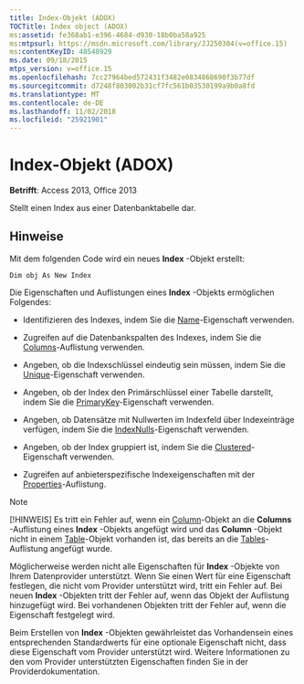 ```yaml
---
title: Index-Objekt (ADOX)
TOCTitle: Index object (ADOX)
ms:assetid: fe368ab1-e396-4684-d930-18b0ba58a925
ms:mtpsurl: https://msdn.microsoft.com/library/JJ250304(v=office.15)
ms:contentKeyID: 48548929
ms.date: 09/18/2015
mtps_version: v=office.15
ms.openlocfilehash: 7cc27964bed572431f3482e0834868690f3b77df
ms.sourcegitcommit: d7248f803002b31cf7fc561b03530199a9b0a8fd
ms.translationtype: MT
ms.contentlocale: de-DE
ms.lasthandoff: 11/02/2018
ms.locfileid: "25921901"
---
```

# <a name="index-object-adox"></a>Index-Objekt (ADOX)

**Betrifft**: Access 2013, Office 2013

Stellt einen Index aus einer Datenbanktabelle dar.

## <a name="remarks"></a>Hinweise

Mit dem folgenden Code wird ein neues **Index** -Objekt erstellt:

`Dim obj As New Index`

Die Eigenschaften und Auflistungen eines **Index** -Objekts ermöglichen Folgendes:

  - Identifizieren des Indexes, indem Sie die [Name](name-property-adox.md)-Eigenschaft verwenden.

  - Zugreifen auf die Datenbankspalten des Indexes, indem Sie die [Columns](columns-collection-adox.md)-Auflistung verwenden.

  - Angeben, ob die Indexschlüssel eindeutig sein müssen, indem Sie die [Unique](unique-property-adox.md)-Eigenschaft verwenden.

  - Angeben, ob der Index den Primärschlüssel einer Tabelle darstellt, indem Sie die [PrimaryKey](primarykey-property-adox.md)-Eigenschaft verwenden.

  - Angeben, ob Datensätze mit Nullwerten im Indexfeld über Indexeinträge verfügen, indem Sie die [IndexNulls](indexnulls-property-adox.md)-Eigenschaft verwenden.

  - Angeben, ob der Index gruppiert ist, indem Sie die [Clustered](clustered-property-adox.md)-Eigenschaft verwenden.

  - Zugreifen auf anbieterspezifische Indexeigenschaften mit der [Properties](properties-collection-ado.md)-Auflistung.


> [!NOTE]
> [!HINWEIS] Es tritt ein Fehler auf, wenn ein [Column](column-object-adox.md)-Objekt an die **Columns** -Auflistung eines **Index** -Objekts angefügt wird und das **Column** -Objekt nicht in einem [Table](table-object-adox.md)-Objekt vorhanden ist, das bereits an die [Tables](tables-collection-adox.md)-Auflistung angefügt wurde.

Möglicherweise werden nicht alle Eigenschaften für **Index** -Objekte von Ihrem Datenprovider unterstützt. Wenn Sie einen Wert für eine Eigenschaft festlegen, die nicht vom Provider unterstützt wird, tritt ein Fehler auf. Bei neuen **Index** -Objekten tritt der Fehler auf, wenn das Objekt der Auflistung hinzugefügt wird. Bei vorhandenen Objekten tritt der Fehler auf, wenn die Eigenschaft festgelegt wird.

Beim Erstellen von **Index** -Objekten gewährleistet das Vorhandensein eines entsprechenden Standardwerts für eine optionale Eigenschaft nicht, dass diese Eigenschaft vom Provider unterstützt wird. Weitere Informationen zu den vom Provider unterstützten Eigenschaften finden Sie in der Providerdokumentation.


